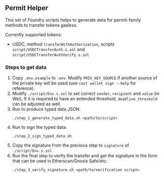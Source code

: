 ## Permit Helper

This set of Foundry scripts helps to generate data for permit-family methods to transfer tokens gasless.

Currently supported tokens:
- USDC, method `transferWithAuthorization`, scripts `script/USDCTransferAuth.s.sol` and `script/USDCTransferAuthVerify.s.sol`

### Steps to get data

1. Copy `.env.example` to `.env`. Modify `PRIV_KEY_SOURCE` if another source of the private key will be used (use `cast wallet sign --help` for reference).
2. Modify `./script/Env.s.sol` to set correct `sender`, `recipient` and `value` (in Wei). If it is required to have an extended threshold, `deadline_threshold` can be adjusted as well.
3. Run to produce typed data JSON:
   ```
   ./step_1_generate_typed_data.sh <path/to/script>
   ```
4. Run to sign the typed data:
   ```
   ./step_2_sign_typed_data.sh
   ```
5. Copy the signature from the previous step to `signature` of `./script/Env.s.sol`
6. Run the final step to verify the transfer and get the signature in the form that can be used in Etherscan/Gnosis Safe/etc:
   ```
   ./step_3_verify_signature.sh <path/to/verification script>
   ```